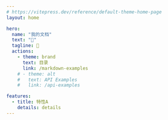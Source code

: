 ```yaml
---
# https://vitepress.dev/reference/default-theme-home-page
layout: home

hero:
  name: "我的文档"
  text: "📝"
  tagline: 🚀
  actions:
    - theme: brand
      text: 目录
      link: /markdown-examples
    # - theme: alt
    #   text: API Examples
    #   link: /api-examples

features:
  - title: 特性A
    details: details
---
```


